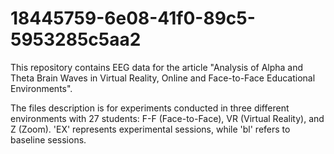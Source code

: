 # 18445759-6e08-41f0-89c5-5953285c5aa2
This repository contains EEG data for the article "Analysis of Alpha and Theta Brain Waves in Virtual Reality, Online and Face-to-Face Educational Environments".

The files description is for experiments conducted in three different environments with 27 students: F-F (Face-to-Face), VR (Virtual Reality), and Z (Zoom). 'EX' represents experimental sessions, while 'bl'  refers to baseline sessions.
